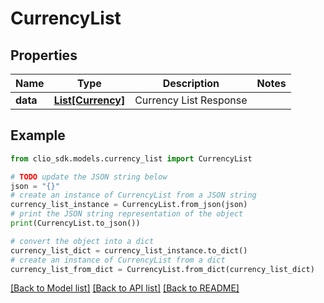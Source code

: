 # CurrencyList


## Properties

Name | Type | Description | Notes
------------ | ------------- | ------------- | -------------
**data** | [**List[Currency]**](Currency.md) | Currency List Response | 

## Example

```python
from clio_sdk.models.currency_list import CurrencyList

# TODO update the JSON string below
json = "{}"
# create an instance of CurrencyList from a JSON string
currency_list_instance = CurrencyList.from_json(json)
# print the JSON string representation of the object
print(CurrencyList.to_json())

# convert the object into a dict
currency_list_dict = currency_list_instance.to_dict()
# create an instance of CurrencyList from a dict
currency_list_from_dict = CurrencyList.from_dict(currency_list_dict)
```
[[Back to Model list]](../README.md#documentation-for-models) [[Back to API list]](../README.md#documentation-for-api-endpoints) [[Back to README]](../README.md)


